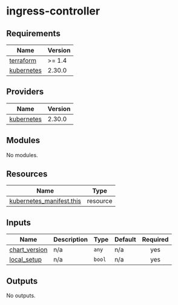 # ingress-controller

<!-- BEGINNING OF PRE-COMMIT-TERRAFORM DOCS HOOK -->
## Requirements

| Name | Version |
|------|---------|
| <a name="requirement_terraform"></a> [terraform](#requirement\_terraform) | >= 1.4 |
| <a name="requirement_kubernetes"></a> [kubernetes](#requirement\_kubernetes) | 2.30.0 |

## Providers

| Name | Version |
|------|---------|
| <a name="provider_kubernetes"></a> [kubernetes](#provider\_kubernetes) | 2.30.0 |

## Modules

No modules.

## Resources

| Name | Type |
|------|------|
| [kubernetes_manifest.this](https://registry.terraform.io/providers/hashicorp/kubernetes/2.30.0/docs/resources/manifest) | resource |

## Inputs

| Name | Description | Type | Default | Required |
|------|-------------|------|---------|:--------:|
| <a name="input_chart_version"></a> [chart\_version](#input\_chart\_version) | n/a | `any` | n/a | yes |
| <a name="input_local_setup"></a> [local\_setup](#input\_local\_setup) | n/a | `bool` | n/a | yes |

## Outputs

No outputs.
<!-- END OF PRE-COMMIT-TERRAFORM DOCS HOOK -->
